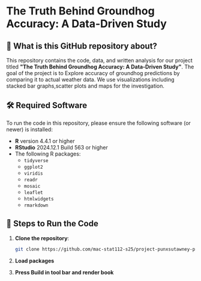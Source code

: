 
# The Truth Behind Groundhog Accuracy: A Data-Driven Study

## 📖 What is this GitHub repository about?

This repository contains the code, data, and written analysis for our project titled **"The Truth Behind Groundhog Accuracy: A Data-Driven Study"**. The goal of the project is to Explore accuracy of groundhog predictions by comparing it to actual weather data. We use visualizations including stacked bar graphs,scatter plots and maps for the investigation.

## 🛠️ Required Software

To run the code in this repository, please ensure the following software (or newer) is installed:

- **R** version 4.4.1 or higher
- **RStudio** 2024.12.1 Build 563 or higher
- The following R packages:
  - `tidyverse`
  - `ggplot2`
  - `viridis`
  - `readr`
  - `mosaic`
  - `leaflet`
  - `htmlwidgets`
  - `rmarkdown`


## 🚀 Steps to Run the Code

1. **Clone the repository**:
   ```bash
   git clone https://github.com/mac-stat112-s25/project-punxsutawney-phil-club
   
   
2. **Load packages**  

3. **Press Build in tool bar  and render book**
